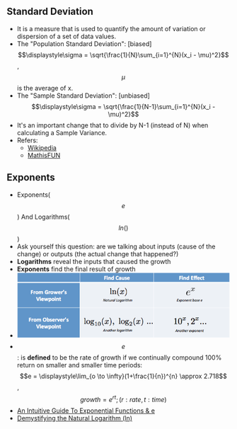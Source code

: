 
## Standard Deviation
* It is a measure that is used to quantify the amount of variation or dispersion of a set of data values.
* The "Population Standard Deviation": [biased] $$\displaystyle\sigma = \sqrt{\frac{1}{N}\sum_{i=1}^{N}(x_i - \mu)^2}$$, $$\mu$$ is the average of x.
* The "Sample Standard Deviation": [unbiased]$$\displaystyle\sigma = \sqrt{\frac{1}{N-1}\sum_{i=1}^{N}(x_i - \mu)^2}$$
*  It's an important change that to 
divide by N-1 (instead of N) when calculating a Sample Variance.
* Refers:
   * [Wikipedia](https://en.wikipedia.org/wiki/Standard_deviation)
   * [MathisFUN](https://www.mathsisfun.com/data/standard-deviation.html)

   
## Exponents
* Exponents($$e$$) And Logarithms($$ln()$$)
* Ask yourself this question: are we talking about inputs (cause of the change) or outputs (the actual change that happened?)
* **Logarithms** reveal the inputs that caused the growth	
* **Exponents** find the final result of growth
* ![week-3-exponents-and-logarithms](stanford-machine-learning/media/week-3-exponents-and-logarithms.png)
* $$e$$ : is **defined** to be the rate of growth if we continually compound 100% return on smaller and smaller time periods:$$e = \displaystyle\lim_{o \to \infty}(1+\frac{1}{n})^{n} \approx 2.718$$ ,$$growth = e^{rt}; (r: rate, t:time)$$ 
* [An Intuitive Guide To Exponential Functions & e](https://betterexplained.com/articles/an-intuitive-guide-to-exponential-functions-e/) 
* [Demystifying the Natural Logarithm (ln)](https://betterexplained.com/articles/demystifying-the-natural-logarithm-ln/) 

